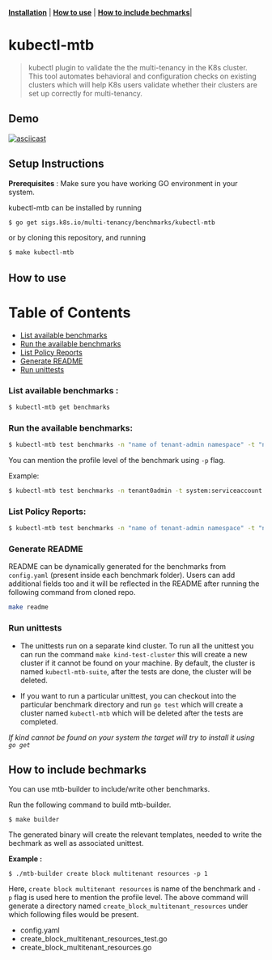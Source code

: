 **[Installation](#setup-instructions)** |
**[How to use](#how-to-use)** |
**[How to include bechmarks](#how-to-include-benchmarks)**|

# kubectl-mtb
> kubectl plugin to validate the the multi-tenancy in the K8s cluster.
> This tool automates behavioral and configuration checks on existing clusters which will help K8s users validate whether their
clusters are set up correctly for multi-tenancy.

## Demo
[![asciicast](https://asciinema.org/a/5J0bA6AIIk8Y0mH8w3UYSRkxK.svg)](https://asciinema.org/a/5J0bA6AIIk8Y0mH8w3UYSRkxK)


## Setup Instructions

**Prerequisites** : Make sure you have working GO environment in your system.

kubectl-mtb can be installed by running

```bash
$ go get sigs.k8s.io/multi-tenancy/benchmarks/kubectl-mtb
```
or by cloning this repository, and running

```bash 
$ make kubectl-mtb
```

## How to use

Table of Contents
=================
* [List available benchmarks](#list-available-benchmarks)
* [Run the available benchmarks](#run-the-available-benchmarks)
* [List Policy Reports](#list-policy-reports)
* [Generate README](#generate-readme)
* [Run unittests](#run-unittests)

### List available benchmarks :

```bash
$ kubectl-mtb get benchmarks
```

### Run the available benchmarks:

```bash
$ kubectl-mtb test benchmarks -n "name of tenant-admin namespace" -t "name of tenant service account"
```
You can mention the profile level of the  benchmark using `-p` flag. 

Example: 

```bash
$ kubectl-mtb test benchmarks -n tenant0admin -t system:serviceaccount:tenant0admin:t0-admin0
```

### List Policy Reports:

```bash
$ kubectl-mtb test benchmarks -n "name of tenant-admin namespace" -t "name of tenant service account" -o policyreport
``` 

### Generate README

README can be dynamically generated for the benchmarks from `config.yaml` (present inside each benchmark folder).
Users can add additional fields too and it will be reflected in the README after running the following command from cloned
repo. 

```bash
make readme
```

### Run unittests

- The unittests run on a separate kind cluster. To run all the unittest you can run the command `make kind-test-cluster` this will create a new cluster if it cannot be found on your machine. By default, the cluster is named `kubectl-mtb-suite`, after the tests are done, the cluster will be deleted. 

- If you want to run a particular unittest, you can checkout into the particular benchmark directory and run `go test` which will create a cluster named `kubectl-mtb` which will be deleted after the tests are completed. 


*If kind cannot be found on your system the target will try to install it using `go get`*
 
## How to include bechmarks

You can use mtb-builder to include/write other benchmarks.

Run the following command to build mtb-builder. 

```
$ make builder
```
The generated binary will create the relevant templates, needed to write the bechmark as well as associated unittest.

**Example :**

```
$ ./mtb-builder create block multitenant resources -p 1
```
Here,  `create block multitenant resources` is name of the benchmark and `-p` flag is used here to mention the profile level. The above command will generate a directory named `create_block_multitenant_resources` under which following files would be present.

- config.yaml
- create_block_multitenant_resources_test.go
- create_block_multitenant_resources.go